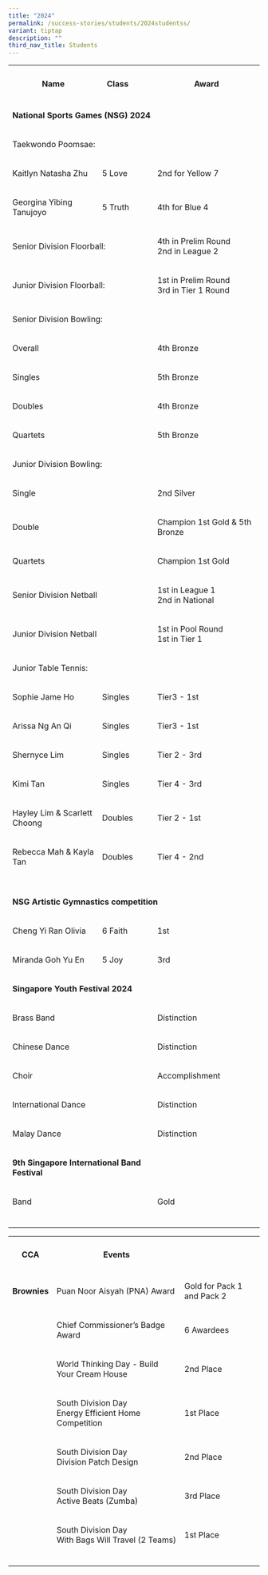 ```yaml
---
title: "2024"
permalink: /success-stories/students/2024studentss/
variant: tiptap
description: ""
third_nav_title: Students
---
```

<p></p>
<table style="minWidth: 125px">
<colgroup>
<col>
<col>
<col>
<col>
<col>
</colgroup>
<tbody>
<tr>
<th rowspan="1" colspan="1">
<h4>Name</h4>
</th>
<th rowspan="1" colspan="1">
<h4>Class</h4>
</th>
<th rowspan="1" colspan="1">
<p></p>
</th>
<th rowspan="1" colspan="1">
<p></p>
</th>
<th rowspan="1" colspan="1">
<h4>Award</h4>
</th>
</tr>
<tr>
<td rowspan="1" colspan="5">
<p><strong>National Sports Games (NSG) 2024</strong>
</p>
</td>
</tr>
<tr>
<td rowspan="1" colspan="2">
<p>Taekwondo Poomsae:</p>
</td>
<td rowspan="1" colspan="1">
<p></p>
</td>
<td rowspan="1" colspan="1">
<p></p>
</td>
<td rowspan="1" colspan="1">
<p></p>
</td>
</tr>
<tr>
<td rowspan="1" colspan="1">
<p>Kaitlyn Natasha Zhu</p>
</td>
<td rowspan="1" colspan="1">
<p>5 Love</p>
</td>
<td rowspan="1" colspan="1">
<p></p>
</td>
<td rowspan="1" colspan="1">
<p></p>
</td>
<td rowspan="1" colspan="1">
<p>2nd for Yellow 7</p>
</td>
</tr>
<tr>
<td rowspan="1" colspan="1">
<p>Georgina Yibing Tanujoyo</p>
</td>
<td rowspan="1" colspan="1">
<p>5 Truth</p>
</td>
<td rowspan="1" colspan="1">
<p></p>
</td>
<td rowspan="1" colspan="1">
<p></p>
</td>
<td rowspan="1" colspan="1">
<p>4th for Blue 4</p>
</td>
</tr>
<tr>
<td rowspan="1" colspan="2">
<p>Senior Division Floorball:</p>
</td>
<td rowspan="1" colspan="1">
<p></p>
</td>
<td rowspan="1" colspan="1">
<p></p>
</td>
<td rowspan="1" colspan="1">
<p>4th in Prelim Round
<br>2nd in League 2</p>
</td>
</tr>
<tr>
<td rowspan="1" colspan="2">
<p>Junior Division Floorball:</p>
</td>
<td rowspan="1" colspan="1">
<p></p>
</td>
<td rowspan="1" colspan="1">
<p></p>
</td>
<td rowspan="1" colspan="1">
<p>1st in Prelim Round
<br>3rd in Tier 1 Round</p>
</td>
</tr>
<tr>
<td rowspan="1" colspan="2">
<p>Senior Division Bowling:</p>
</td>
<td rowspan="1" colspan="1">
<p></p>
</td>
<td rowspan="1" colspan="1">
<p></p>
</td>
<td rowspan="1" colspan="1">
<p></p>
</td>
</tr>
<tr>
<td rowspan="1" colspan="1">
<p>Overall</p>
</td>
<td rowspan="1" colspan="1">
<p></p>
</td>
<td rowspan="1" colspan="1">
<p></p>
</td>
<td rowspan="1" colspan="1">
<p></p>
</td>
<td rowspan="1" colspan="1">
<p>4th Bronze</p>
</td>
</tr>
<tr>
<td rowspan="1" colspan="1">
<p>Singles</p>
</td>
<td rowspan="1" colspan="1">
<p></p>
</td>
<td rowspan="1" colspan="1">
<p></p>
</td>
<td rowspan="1" colspan="1">
<p></p>
</td>
<td rowspan="1" colspan="1">
<p>5th Bronze</p>
</td>
</tr>
<tr>
<td rowspan="1" colspan="1">
<p>Doubles</p>
</td>
<td rowspan="1" colspan="1">
<p></p>
</td>
<td rowspan="1" colspan="1">
<p></p>
</td>
<td rowspan="1" colspan="1">
<p></p>
</td>
<td rowspan="1" colspan="1">
<p>4th Bronze</p>
</td>
</tr>
<tr>
<td rowspan="1" colspan="1">
<p>Quartets</p>
</td>
<td rowspan="1" colspan="1">
<p></p>
</td>
<td rowspan="1" colspan="1">
<p></p>
</td>
<td rowspan="1" colspan="1">
<p></p>
</td>
<td rowspan="1" colspan="1">
<p>5th Bronze</p>
</td>
</tr>
<tr>
<td rowspan="1" colspan="2">
<p>Junior Division Bowling:</p>
</td>
<td rowspan="1" colspan="1">
<p></p>
</td>
<td rowspan="1" colspan="1">
<p></p>
</td>
<td rowspan="1" colspan="1">
<p></p>
</td>
</tr>
<tr>
<td rowspan="1" colspan="1">
<p>Single</p>
</td>
<td rowspan="1" colspan="1">
<p></p>
</td>
<td rowspan="1" colspan="1">
<p></p>
</td>
<td rowspan="1" colspan="1">
<p></p>
</td>
<td rowspan="1" colspan="1">
<p>2nd Silver</p>
</td>
</tr>
<tr>
<td rowspan="1" colspan="1">
<p>Double</p>
</td>
<td rowspan="1" colspan="1">
<p></p>
</td>
<td rowspan="1" colspan="1">
<p></p>
</td>
<td rowspan="1" colspan="1">
<p></p>
</td>
<td rowspan="1" colspan="1">
<p>Champion 1st Gold &amp; 5th Bronze</p>
</td>
</tr>
<tr>
<td rowspan="1" colspan="1">
<p>Quartets</p>
</td>
<td rowspan="1" colspan="1">
<p></p>
</td>
<td rowspan="1" colspan="1">
<p></p>
</td>
<td rowspan="1" colspan="1">
<p></p>
</td>
<td rowspan="1" colspan="1">
<p>Champion 1st Gold</p>
</td>
</tr>
<tr>
<td rowspan="1" colspan="2">
<p>Senior Division Netball</p>
</td>
<td rowspan="1" colspan="1">
<p></p>
</td>
<td rowspan="1" colspan="1">
<p></p>
</td>
<td rowspan="1" colspan="1">
<p>1st in League 1
<br>2nd in National</p>
</td>
</tr>
<tr>
<td rowspan="1" colspan="2">
<p>Junior Division Netball</p>
</td>
<td rowspan="1" colspan="1">
<p></p>
</td>
<td rowspan="1" colspan="1">
<p></p>
</td>
<td rowspan="1" colspan="1">
<p>1st in Pool Round
<br>1st in Tier 1</p>
</td>
</tr>
<tr>
<td rowspan="1" colspan="2">
<p>Junior Table Tennis:</p>
</td>
<td rowspan="1" colspan="1">
<p></p>
</td>
<td rowspan="1" colspan="1">
<p></p>
</td>
<td rowspan="1" colspan="1">
<p></p>
</td>
</tr>
<tr>
<td rowspan="1" colspan="1">
<p>Sophie Jame Ho</p>
</td>
<td rowspan="1" colspan="1">
<p>Singles</p>
</td>
<td rowspan="1" colspan="1">
<p></p>
</td>
<td rowspan="1" colspan="1">
<p></p>
</td>
<td rowspan="1" colspan="1">
<p>Tier3 - 1st</p>
</td>
</tr>
<tr>
<td rowspan="1" colspan="1">
<p>Arissa Ng An Qi</p>
</td>
<td rowspan="1" colspan="1">
<p>Singles</p>
</td>
<td rowspan="1" colspan="1">
<p></p>
</td>
<td rowspan="1" colspan="1">
<p></p>
</td>
<td rowspan="1" colspan="1">
<p>Tier3 - 1st</p>
</td>
</tr>
<tr>
<td rowspan="1" colspan="1">
<p>Shernyce Lim</p>
</td>
<td rowspan="1" colspan="1">
<p>Singles</p>
</td>
<td rowspan="1" colspan="1">
<p></p>
</td>
<td rowspan="1" colspan="1">
<p></p>
</td>
<td rowspan="1" colspan="1">
<p>Tier 2 - 3rd</p>
</td>
</tr>
<tr>
<td rowspan="1" colspan="1">
<p>Kimi Tan</p>
</td>
<td rowspan="1" colspan="1">
<p>Singles</p>
</td>
<td rowspan="1" colspan="1">
<p></p>
</td>
<td rowspan="1" colspan="1">
<p></p>
</td>
<td rowspan="1" colspan="1">
<p>Tier 4 - 3rd</p>
</td>
</tr>
<tr>
<td rowspan="1" colspan="1">
<p>Hayley Lim &amp; Scarlett Choong</p>
</td>
<td rowspan="1" colspan="1">
<p>Doubles</p>
</td>
<td rowspan="1" colspan="1">
<p></p>
</td>
<td rowspan="1" colspan="1">
<p></p>
</td>
<td rowspan="1" colspan="1">
<p>Tier 2 - 1st</p>
</td>
</tr>
<tr>
<td rowspan="1" colspan="1">
<p>Rebecca Mah &amp; Kayla Tan</p>
</td>
<td rowspan="1" colspan="1">
<p>Doubles</p>
</td>
<td rowspan="1" colspan="1">
<p></p>
</td>
<td rowspan="1" colspan="1">
<p></p>
</td>
<td rowspan="1" colspan="1">
<p>Tier 4 - 2nd</p>
</td>
</tr>
<tr>
<td rowspan="1" colspan="1">
<p></p>
</td>
<td rowspan="1" colspan="1">
<p></p>
</td>
<td rowspan="1" colspan="1">
<p></p>
</td>
<td rowspan="1" colspan="1">
<p></p>
</td>
<td rowspan="1" colspan="1">
<p></p>
</td>
</tr>
<tr>
<td rowspan="1" colspan="5">
<p><strong>NSG Artistic Gymnastics competition</strong>
</p>
</td>
</tr>
<tr>
<td rowspan="1" colspan="1">
<p>Cheng Yi Ran Olivia</p>
</td>
<td rowspan="1" colspan="1">
<p>6 Faith</p>
</td>
<td rowspan="1" colspan="1">
<p></p>
</td>
<td rowspan="1" colspan="1">
<p></p>
</td>
<td rowspan="1" colspan="1">
<p>1st</p>
</td>
</tr>
<tr>
<td rowspan="1" colspan="1">
<p>Miranda Goh Yu En</p>
</td>
<td rowspan="1" colspan="1">
<p>5 Joy</p>
</td>
<td rowspan="1" colspan="1">
<p></p>
</td>
<td rowspan="1" colspan="1">
<p></p>
</td>
<td rowspan="1" colspan="1">
<p>3rd</p>
</td>
</tr>
<tr>
<td rowspan="1" colspan="5">
<p><strong>Singapore Youth Festival 2024</strong>
</p>
</td>
</tr>
<tr>
<td rowspan="1" colspan="2">
<p>Brass Band</p>
</td>
<td rowspan="1" colspan="1">
<p></p>
</td>
<td rowspan="1" colspan="1">
<p></p>
</td>
<td rowspan="1" colspan="1">
<p>Distinction</p>
</td>
</tr>
<tr>
<td rowspan="1" colspan="2">
<p>Chinese Dance</p>
</td>
<td rowspan="1" colspan="1">
<p></p>
</td>
<td rowspan="1" colspan="1">
<p></p>
</td>
<td rowspan="1" colspan="1">
<p>Distinction</p>
</td>
</tr>
<tr>
<td rowspan="1" colspan="2">
<p>Choir</p>
</td>
<td rowspan="1" colspan="1">
<p></p>
</td>
<td rowspan="1" colspan="1">
<p></p>
</td>
<td rowspan="1" colspan="1">
<p>Accomplishment</p>
</td>
</tr>
<tr>
<td rowspan="1" colspan="2">
<p>International Dance</p>
</td>
<td rowspan="1" colspan="1">
<p></p>
</td>
<td rowspan="1" colspan="1">
<p></p>
</td>
<td rowspan="1" colspan="1">
<p>Distinction</p>
</td>
</tr>
<tr>
<td rowspan="1" colspan="2">
<p>Malay Dance</p>
</td>
<td rowspan="1" colspan="1">
<p></p>
</td>
<td rowspan="1" colspan="1">
<p></p>
</td>
<td rowspan="1" colspan="1">
<p>Distinction</p>
</td>
</tr>
<tr>
<td rowspan="1" colspan="3">
<p><strong>9th Singapore International Band Festival</strong>
</p>
</td>
<td rowspan="1" colspan="1">
<p></p>
</td>
<td rowspan="1" colspan="1">
<p></p>
</td>
</tr>
<tr>
<td rowspan="1" colspan="1">
<p>Band</p>
</td>
<td rowspan="1" colspan="1">
<p></p>
</td>
<td rowspan="1" colspan="1">
<p></p>
</td>
<td rowspan="1" colspan="1">
<p></p>
</td>
<td rowspan="1" colspan="1">
<p>Gold</p>
</td>
</tr>
<tr>
<td rowspan="1" colspan="1">
<p></p>
</td>
<td rowspan="1" colspan="1">
<p></p>
</td>
<td rowspan="1" colspan="1">
<p></p>
</td>
<td rowspan="1" colspan="1">
<p></p>
</td>
<td rowspan="1" colspan="1">
<p></p>
</td>
</tr>
</tbody>
</table>
<table style="minWidth: 100px">
<colgroup>
<col>
<col>
<col>
<col>
</colgroup>
<tbody>
<tr>
<th rowspan="1" colspan="1">
<h4>CCA</h4>
</th>
<th rowspan="1" colspan="2">
<h4>Events</h4>
</th>
<th rowspan="1" colspan="1">
<p></p>
</th>
</tr>
<tr>
<td rowspan="1" colspan="1">
<p><strong>Brownies</strong>
</p>
</td>
<td rowspan="1" colspan="2">
<p>Puan Noor Aisyah (PNA) Award</p>
</td>
<td rowspan="1" colspan="1">
<p>Gold for Pack 1 and Pack 2</p>
</td>
</tr>
<tr>
<td rowspan="1" colspan="1">
<p></p>
</td>
<td rowspan="1" colspan="2">
<p>Chief Commissioner’s Badge Award</p>
</td>
<td rowspan="1" colspan="1">
<p>6 Awardees</p>
</td>
</tr>
<tr>
<td rowspan="1" colspan="1">
<p></p>
</td>
<td rowspan="1" colspan="2">
<p>World Thinking Day - Build Your Cream House</p>
</td>
<td rowspan="1" colspan="1">
<p>2nd Place</p>
</td>
</tr>
<tr>
<td rowspan="1" colspan="1">
<p></p>
</td>
<td rowspan="1" colspan="2">
<p>South Division Day
<br>Energy Efficient Home Competition</p>
</td>
<td rowspan="1" colspan="1">
<p>1st Place</p>
</td>
</tr>
<tr>
<td rowspan="1" colspan="1">
<p></p>
</td>
<td rowspan="1" colspan="2">
<p>South Division Day
<br>Division Patch Design</p>
</td>
<td rowspan="1" colspan="1">
<p>2nd Place</p>
</td>
</tr>
<tr>
<td rowspan="1" colspan="1">
<p></p>
</td>
<td rowspan="1" colspan="2">
<p>South Division Day
<br>Active Beats (Zumba)</p>
</td>
<td rowspan="1" colspan="1">
<p>3rd Place</p>
</td>
</tr>
<tr>
<td rowspan="1" colspan="1">
<p></p>
</td>
<td rowspan="1" colspan="2">
<p>South Division Day
<br>With Bags Will Travel (2 Teams)</p>
</td>
<td rowspan="1" colspan="1">
<p>1st Place</p>
</td>
</tr>
<tr>
<td rowspan="1" colspan="1">
<p></p>
</td>
<td rowspan="1" colspan="1">
<p></p>
</td>
<td rowspan="1" colspan="1">
<p></p>
</td>
<td rowspan="1" colspan="1">
<p></p>
</td>
</tr>
</tbody>
</table>
<p></p>